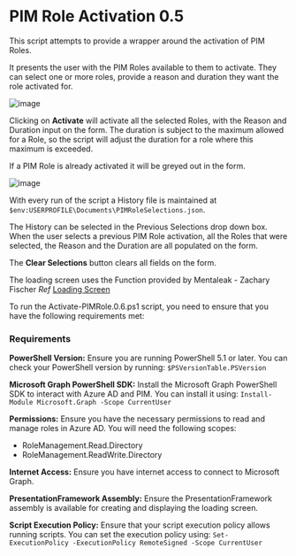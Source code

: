 # PIM Role Activation 0.5

This script attempts to provide a wrapper around the activation of PIM Roles.

It presents the user with the PIM Roles available to them to activate. They can select one
or more roles, provide a reason and duration they want the role activated for.

![image](https://github.com/user-attachments/assets/eeb05df7-fe2a-42e0-8362-f2ab44e4f294)

Clicking on **Activate** will activate all the selected Roles, with the Reason and Duration
input on the form.
The duration is subject to the maximum allowed for a Role, so the script will adjust the
duration for a role where this maximum is exceeded.

If a PIM Role is already activated it will be greyed out in the form.

![image](https://github.com/user-attachments/assets/a5b98fc2-f91e-4fa5-ba41-d4fd270a8c0b)

With every run of the script a History file is maintained at `$env:USERPROFILE\Documents\PIMRoleSelections.json`.

The History can be selected in the Previous Selections drop down box. When the user selects
a previous PIM Role activation, all the Roles that were selected, the Reason and the Duration
are all populated on the form.

The **Clear Selections** button clears all fields on the form.

The loading screen uses the Function provided by Mentaleak - Zachary Fischer
*Ref* [Loading Screen](https://github.com/VitalProject/Show-LoadingScreen)

To run the Activate-PIMRole.0.6.ps1 script, you need to ensure that you have the following requirements met:

### Requirements

**PowerShell Version:** Ensure you are running PowerShell 5.1 or later.
You can check your PowerShell version by running:
`$PSVersionTable.PSVersion`

**Microsoft Graph PowerShell SDK:** Install the Microsoft Graph PowerShell SDK to interact with Azure AD and PIM.
You can install it using:
`Install-Module Microsoft.Graph -Scope CurrentUser`

**Permissions:** Ensure you have the necessary permissions to read and manage roles in Azure AD.
You will need the following scopes:
- RoleManagement.Read.Directory
- RoleManagement.ReadWrite.Directory

**Internet Access:** Ensure you have internet access to connect to Microsoft Graph.

**PresentationFramework Assembly:** Ensure the PresentationFramework assembly is available for creating and displaying the loading screen.

**Script Execution Policy:**
Ensure that your script execution policy allows running scripts. You can set the execution policy using:
`Set-ExecutionPolicy -ExecutionPolicy RemoteSigned -Scope CurrentUser` 
